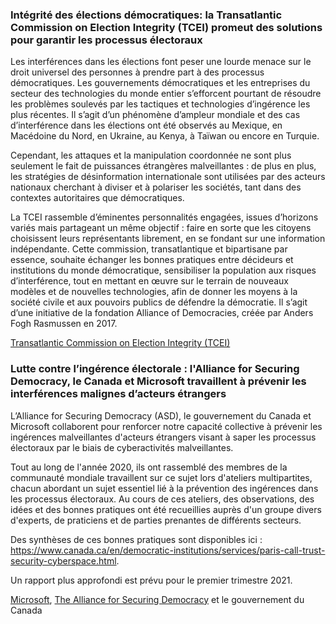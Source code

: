 ### Intégrité des élections démocratiques: la Transatlantic Commission on Election Integrity (TCEI) promeut des solutions pour garantir les processus électoraux

Les interférences dans les élections font peser une lourde menace sur le droit universel des personnes à prendre part à des processus démocratiques. Les gouvernements démocratiques et les entreprises du secteur des technologies du monde entier s’efforcent pourtant de résoudre les problèmes soulevés par les tactiques et technologies d’ingérence les plus récentes. Il s’agit d’un phénomène d’ampleur mondiale et des cas d’interférence dans les élections ont été observés au Mexique, en Macédoine du Nord, en Ukraine, au Kenya, à Taïwan ou encore en Turquie.

Cependant, les attaques et la manipulation coordonnée ne sont plus seulement le fait de puissances étrangères malveillantes : de plus en plus, les stratégies de désinformation internationale sont utilisées par des acteurs nationaux cherchant à diviser et à polariser les sociétés, tant dans des contextes autoritaires que démocratiques.

La TCEI rassemble d’éminentes personnalités engagées, issues d’horizons variés mais partageant un même objectif : faire en sorte que les citoyens choisissent leurs représentants librement, en se fondant sur une information indépendante. Cette commission, transatlantique et bipartisane par essence, souhaite échanger les bonnes pratiques entre décideurs et institutions du monde démocratique, sensibiliser la population aux risques d’interférence, tout en mettant en œuvre sur le terrain de nouveaux modèles et de nouvelles technologies, afin de donner les moyens à la société civile et aux pouvoirs publics de défendre la démocratie. Il s’agit d’une initiative de la fondation Alliance of Democracies, créée par Anders Fogh Rasmussen en 2017.

[Transatlantic Commission on Election Integrity (TCEI)](https://www.allianceofdemocracies.org/transatlantic-commission-on-election-integrity/)

### Lutte contre l’ingérence électorale : l'Alliance for Securing Democracy, le Canada et Microsoft travaillent à prévenir les interférences malignes d’acteurs étrangers

L’Alliance for Securing Democracy (ASD), le gouvernement du Canada et Microsoft collaborent pour renforcer notre capacité collective à prévenir les ingérences malveillantes d'acteurs étrangers visant à saper les processus électoraux par le biais de cyberactivités malveillantes.

Tout au long de l'année 2020, ils ont rassemblé des membres de la communauté mondiale travaillent sur ce sujet lors d'ateliers multipartites, chacun abordant un sujet essentiel lié à la prévention des ingérences dans les processus électoraux. Au cours de ces ateliers, des observations, des idées et des bonnes pratiques ont été recueillies auprès d'un groupe divers d'experts, de praticiens et de parties prenantes de différents secteurs.

Des synthèses de ces bonnes pratiques sont disponibles ici : https://www.canada.ca/en/democratic-institutions/services/paris-call-trust-security-cyberspace.html.

Un rapport plus approfondi est prévu pour le premier trimestre 2021.

[Microsoft](https://www.microsoft.com/fr-fr/), [The Alliance for Securing Democracy](https://securingdemocracy.gmfus.org/) et le gouvernement du Canada
